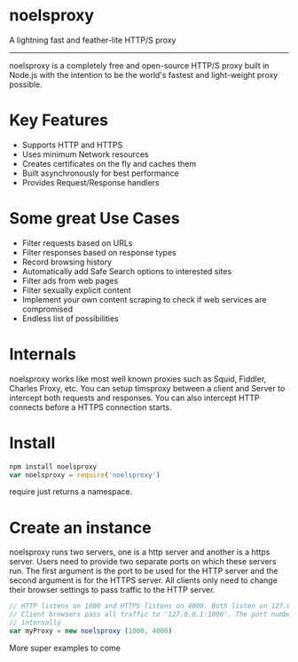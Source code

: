 # noelsproxy
A lightning fast and feather-lite HTTP/S proxy 

-------------

noelsproxy is a completely free and open-source HTTP/S proxy built in Node.js with the intention
to be the world's fastest and light-weight proxy possible.

# Key Features
<ul> 
<li> Supports HTTP and HTTPS</li>
<li> Uses minimum Network resources</li>
<li> Creates certificates on the fly and caches them</li>
<li> Built asynchronously for best performance</li>
<li> Provides Request/Response handlers</li>
</ul>

# Some great Use Cases
<ul> 
<li> Filter requests based on URLs </li>
<li> Filter responses based on response types </li>
<li> Record browsing history </li>
<li> Automatically add Safe Search options to interested sites </li>
<li> Filter ads from web pages </li>
<li> Filter sexually explicit content </li>
<li> Implement your own content scraping to check if web services are compromised </li>
<li> Endless list of possibilities </li>
</ul>

# Internals
noelsproxy works like most well known proxies such as Squid, Fiddler, Charles Proxy, etc.
You can setup timsproxy between a client and Server to intercept both requests and responses.
You can also intercept HTTP connects before a HTTPS connection starts.

# Install
```js
npm install noelsproxy
var noelsproxy = require('noelsproxy')
```
require just returns a namespace.

# Create an instance
noelsproxy runs two servers, one is a http server and another is a https server.
Users need to provide two separate ports on which these servers run. The first argument is
the port to be used for the HTTP server and the second argument is for the HTTPS server.
All clients only need to change their browser settings to pass traffic to the HTTP server.
```js
// HTTP listens on 1000 and HTTPS listens on 4000. Both listen on 127.0.0.1
// Client browsers pass all traffic to '127.0.0.1:1000'. The port number 4000 is used
// internally
var myProxy = new noelsproxy (1000, 4000) 
```

More super examples to come


